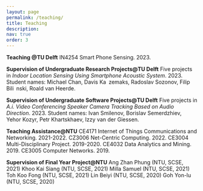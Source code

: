 ```yaml
---
layout: page
permalink: /teaching/
title: Teaching
description: 
nav: true
order: 3
---
```


**Teaching @TU Delft**
IN4254 Smart Phone Sensing. 2023.

**Supervision of Undergraduate Research Projects@TU Delft**
Five projects in *Indoor Location Sensing Using Smartphone Acoustic System*. 2023.
Student names: Michael Chan, Davis Ka zemaks, Radoslav Sozonov, Filip Bili nski, Roald van
Heerde.

**Supervision of Undergraduate Software Projects@TU Delft**
Five projects in *A.i. Video Conferencing Speaker Camera Tracking Based on Audio Direction*. 2023.
Student names: Ivan Smilenov, Borislav Semerdzhiev, Yehor Kozyr, Petr Khartskhaev, Izzy van
der Giessen.

**Teaching Assistance@NTU**
CE4171 Internet of Things Communications and Networking.
2021-2022.
CZ3006 Net-Centric Computing. 2022.
CE3004 Multi-Disciplinary Project. 2019-2020.
CE4032 Data Analytics and Mining. 2019.
CE3005 Computer Networks. 2019.

**Supervision of Final Year Project@NTU**
Ang Zhan Phung (NTU, SCSE, 2021)
Khoo Kai Siang (NTU, SCSE, 2021)
Milla Samuel (NTU, SCSE, 2021)
Toh Koo Fong (NTU, SCSE, 2021)
Lin Beiyi  (NTU, SCSE, 2020)
Goh Yon-lu  (NTU, SCSE, 2020)
